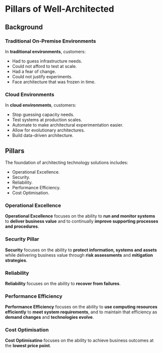 # Pillars of Well-Architected 
## Background
### Traditional On-Premise Environments
In **traditional environments**, customers:
- Had to guess infrastructure needs.
- Could not afford to test at scale.
- Had a fear of change.
- Could not justify experiments.
- Face architecture that was frozen in time.

### Cloud Environments
In **cloud environments**, customers:
- Stop guessing capacity needs.
- Test systems at production scales.
- Automate to make architectural experimentation easier.
- Allow for evolutionary architectures.
- Build data-driven architecture.

## Pillars
The foundation of architecting technology solutions includes:
- Operational Excellence.
- Security.
- Reliability.
- Performance Efficiency.
- Cost Optimisation.

### Operational Excellence
**Operational Excellence** focuses on the ability to **run and monitor systems** to **deliver business value** and to continually **improve supporting processes and procedures**.

### Security Pillar
**Security** focuses on the ability to **protect information, systems and assets** while delivering business value through **risk assessments** and **mitigation strategies**.

### Reliability
**Reliability** focuses on the ability to **recover from failures**.

### Performance Efficiency
**Performance Efficiency** focuses on the ability to **use computing resources efficiently** to **meet system requirements**, and to maintain that efficiency as **demand changes** and **technologies evolve**.

### Cost Optimisation
**Cost Optimisatino** focuses on the ability to achieve business outcomes at the **lowest price point**.
